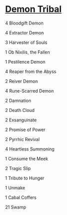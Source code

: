 # [Demon Tribal](http://tappedout.net/mtg-decks/tribal-demons-1/)

4 Bloodgift Demon

4  Extractor Demon

3  Harvester of Souls

1  Ob Nixilis, the Fallen

1  Pestilence Demon

4  Reaper from the Abyss

2  Reiver Demon

4  Rune-Scarred Demon

2 Damnation

2 Death Cloud

2 Exsanguinate

2 Promise of Power

2 Pyrrhic Revival

4 Heartless Summoning

1 Consume the Meek

2 Tragic Slip

1 Tribute to Hunger

1 Unmake

1 Cabal Coffers

21 Swamp
